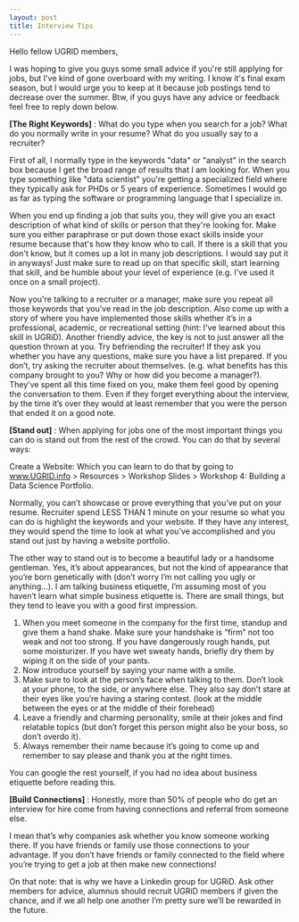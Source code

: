 ```yaml
---
layout: post
title: Interview Tips
---
```



Hello fellow UGRID members,

I was hoping to give you guys some small advice if you're still applying for jobs, but I've kind of gone overboard with my writing. I know it's final exam season, but I would urge you to keep at it because job postings tend to decrease over the summer. Btw, if you guys have any advice or feedback feel free to reply down below.

**[The Right Keywords]** : What do you type when you search for a job? What do you normally write in your resume? What do you usually say to a recruiter? 

First of all, I normally type in the keywords "data" or "analyst" in the search box because I get the broad range of results that I am looking for. When you type something like "data scientist" you're getting a specialized field where they typically ask for PHDs or 5 years of experience. Sometimes I would go as far as typing the software or programming language that I specialize in.

When you end up finding a job that suits you, they will give you an exact description of what kind of skills or person that they're looking for. Make sure you either paraphrase or put down those exact skills inside your resume because that's how they know who to call.  If there is a skill that you don't know, but it comes up a lot in many job descriptions. I would say put it in anyways! Just make sure to read up on that specific skill, start learning that skill, and be humble about your level of experience (e.g. I've used it once on a small project).

Now you're talking to a recruiter or a manager, make sure you repeat all those keywords that you've read in the job description. Also come up with a story of where you have implemented those skills whether it’s in a professional, academic, or recreational setting (hint: I've learned about this skill in UGRiD). Another friendly advice, the key is not to just answer all the question thrown at you. Try befriending the recruiter! If they ask you whether you have any questions, make sure you have a list prepared. If you don’t, try asking the recruiter about themselves. (e.g. what benefits has this company brought to you? Why or how did you become a manager?). They’ve spent all this time fixed on you, make them feel good by opening the conversation to them. Even if they forget everything about the interview, by the time it’s over they would at least remember that you were the person that ended it on a good note.

**[Stand out]** : When applying for jobs one of the most important things you can do is stand out from the rest of the crowd. You can do that by several ways:

Create a Website: Which you can learn to do that by going to www.UGRID.info > Resources > Workshop Slides > Workshop 4: Building a Data Science Portfolio.

Normally, you can’t showcase or prove everything that you’ve put on your resume. Recruiter spend LESS THAN 1 minute on your resume so what you can do is highlight the keywords and your website. If they have any interest, they would spend the time to look at what you’ve accomplished and you stand out just by having a website portfolio. 

The other way to stand out is to become a beautiful lady or a handsome gentleman. Yes, it’s about appearances, but not the kind of appearance that you’re born genetically with (don’t worry I’m not calling you ugly or anything…). I am talking business etiquette, I’m assuming most of you haven’t learn what simple business etiquette is. There are small things, but they tend to leave you with a good first impression.

1.	When you meet someone in the company for the first time, standup and give them a hand shake. Make sure your handshake is “firm” not too weak and not too strong. If you have dangerously rough hands, put some moisturizer. If you have wet sweaty hands, briefly dry them by wiping it on the side of your pants.
2.	Now introduce yourself by saying your name with a smile.
3.	Make sure to look at the person’s face when talking to them. Don’t look at your phone, to the side, or anywhere else. They also say don’t stare at their eyes like you’re having a staring contest. (look at the middle between the eyes or at the middle of their forehead)
4.	Leave a friendly and charming personality, smile at their jokes and find relatable topics (but don’t forget this person might also be your boss, so don’t overdo it).
5.	Always remember their name because it’s going to come up and remember to say please and thank you at the right times.

 You can google the rest yourself, if you had no idea about business etiquette before reading this.

**[Build Connections]** : Honestly, more than 50% of people who do get an interview for hire come from having connections and referral from someone else.

I mean that’s why companies ask whether you know someone working there. If you have friends or family use those connections to your advantage. If you don’t have friends or family connected to the field where you’re trying to get a job at then make new connections!

On that note: that is why we have a Linkedin group for UGRiD. Ask other members for advice, alumnus should recruit UGRiD members if given the chance, and if we all help one another I’m pretty sure we’ll be rewarded in the future.
